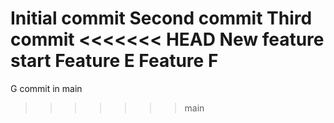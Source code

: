 Initial commit
Second commit
Third commit
<<<<<<< HEAD
New feature start
Feature E
Feature F
=======
G commit in main
>>>>>>> main
